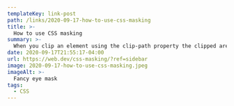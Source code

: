 ```yaml
---
templateKey: link-post
path: /links/2020-09-17-how-to-use-css-masking
title: >-
  How to use CSS masking
summary: >-
  When you clip an element using the clip-path property the clipped area becomes invisible.
date: 2020-09-17T21:55:17-04:00
url: https://web.dev/css-masking/?ref=sidebar
image: 2020-09-17-how-to-use-css-masking.jpeg
imageAlt: >-
  Fancy eye mask
tags:
  - CSS
---
```

